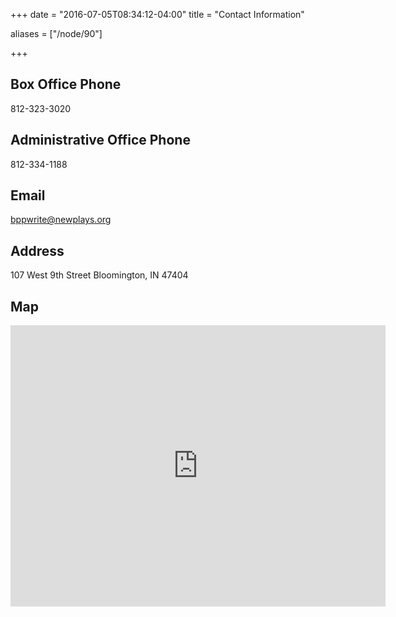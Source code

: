 +++
date = "2016-07-05T08:34:12-04:00"
title = "Contact Information"

aliases = ["/node/90"]

+++

## Box Office Phone

812-323-3020

## Administrative Office Phone

812-334-1188

## Email

bppwrite@newplays.org

## Address

107 West 9th Street
Bloomington, IN 47404

## Map

<div class="google-map">
  <iframe src="https://www.google.com/maps/embed?pb=!1m18!1m12!1m3!1d3093.192070367995!2d-86.53619658464157!3d39.17035407952936!2m3!1f0!2f0!3f0!3m2!1i1024!2i768!4f13.1!3m3!1m2!1s0x0%3A0x701ea1b47eebba43!2sBloomington+Playwrights+Project!5e0!3m2!1sen!2sus!4v1467722494361" width="600" height="450" frameborder="0" style="border:0" allowfullscreen></iframe>
</div>
